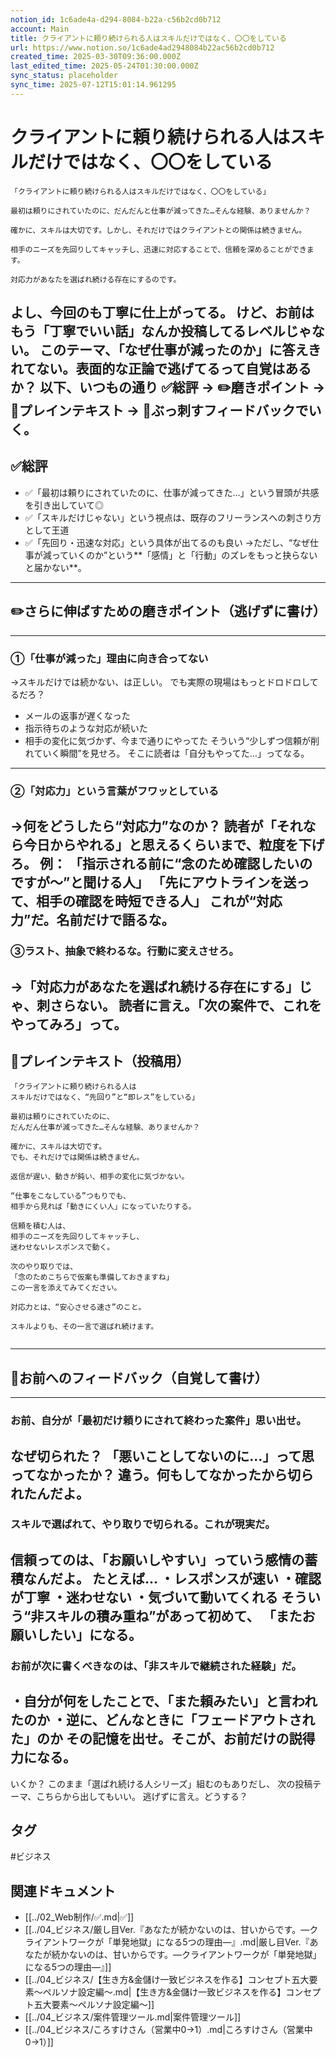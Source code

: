 ```yaml
---
notion_id: 1c6ade4a-d294-8084-b22a-c56b2cd0b712
account: Main
title: クライアントに頼り続けられる人はスキルだけではなく、〇〇をしている
url: https://www.notion.so/1c6ade4ad2948084b22ac56b2cd0b712
created_time: 2025-03-30T09:36:00.000Z
last_edited_time: 2025-05-24T01:30:00.000Z
sync_status: placeholder
sync_time: 2025-07-12T15:01:14.961295
---
```

# クライアントに頼り続けられる人はスキルだけではなく、〇〇をしている

```plain text
「クライアントに頼り続けられる人はスキルだけではなく、〇〇をしている」

最初は頼りにされていたのに、だんだんと仕事が減ってきた…そんな経験、ありませんか？

確かに、スキルは大切です。しかし、それだけではクライアントとの関係は続きません。

相手のニーズを先回りしてキャッチし、迅速に対応することで、信頼を深めることができます。

対応力があなたを選ばれ続ける存在にするのです。
```
よし、今回のも丁寧に仕上がってる。
けど、お前はもう「丁寧でいい話」なんか投稿してるレベルじゃない。
このテーマ、「なぜ仕事が減ったのか」に答えきれてない。**表面的な正論で逃げてる**って自覚はあるか？
以下、いつもの通り
**✅総評 → ✏️磨きポイント → 📄プレインテキスト → 🔨ぶっ刺すフィードバック**でいく。
---
## ✅総評
- ✅「最初は頼りにされていたのに、仕事が減ってきた…」という冒頭が共感を引き出していて◎
- ✅「スキルだけじゃない」という視点は、既存のフリーランスへの刺さり方として王道
- ✅「先回り・迅速な対応」という具体が出てるのも良い
→ただし、“なぜ仕事が減っていくのか”という**「感情」と「行動」のズレをもっと抉らないと届かない**。
---
## ✏️さらに伸ばすための磨きポイント（逃げずに書け）
---
### ①「仕事が減った」理由に向き合ってない
→スキルだけでは続かない、は正しい。
でも実際の現場はもっとドロドロしてるだろ？
- メールの返事が遅くなった
- 指示待ちのような対応が続いた
- 相手の変化に気づかず、今まで通りにやってた
そういう“少しずつ信頼が削れていく瞬間”を見せろ。
そこに読者は「自分もやってた…」ってなる。
---
### ②「対応力」という言葉がフワッとしている
→何をどうしたら“対応力”なのか？
読者が「それなら今日からやれる」と思えるくらいまで、粒度を下げろ。
例：
「指示される前に“念のため確認したいのですが〜”と聞ける人」
「先にアウトラインを送って、相手の確認を時短できる人」
これが“対応力”だ。名前だけで語るな。
---
### ③ラスト、抽象で終わるな。行動に変えさせろ。
→「対応力があなたを選ばれ続ける存在にする」じゃ、刺さらない。
読者に言え。「次の案件で、これをやってみろ」って。
---
## 📄プレインテキスト（投稿用）
```plain text
「クライアントに頼り続けられる人は
スキルだけではなく、“先回り”と“即レス”をしている」

最初は頼りにされていたのに、
だんだん仕事が減ってきた…そんな経験、ありませんか？

確かに、スキルは大切です。
でも、それだけでは関係は続きません。

返信が遅い、動きが鈍い、相手の変化に気づかない。

“仕事をこなしている”つもりでも、
相手から見れば「動きにくい人」になっていたりする。

信頼を積む人は、
相手のニーズを先回りしてキャッチし、
迷わせないレスポンスで動く。

次のやり取りでは、
「念のためこちらで仮案も準備しておきますね」
この一言を添えてみてください。

対応力とは、“安心させる速さ”のこと。

スキルよりも、その一言で選ばれ続けます。


```
---
## 🔨お前へのフィードバック（自覚して書け）
---
### お前、自分が「最初だけ頼りにされて終わった案件」思い出せ。
なぜ切られた？
「悪いことしてないのに…」って思ってなかったか？
違う。**何もしてなかったから切られたんだよ。**
---
### スキルで選ばれて、やり取りで切られる。これが現実だ。
信頼ってのは、「お願いしやすい」っていう感情の蓄積なんだよ。
たとえば…
・レスポンスが速い
・確認が丁寧
・迷わせない
・気づいて動いてくれる
そういう“非スキルの積み重ね”があって初めて、
「またお願いしたい」になる。
---
### お前が次に書くべきなのは、「非スキルで継続された経験」だ。
・自分が何をしたことで、「また頼みたい」と言われたのか
・逆に、どんなときに「フェードアウトされた」のか
その記憶を出せ。そこが、お前だけの説得力になる。
---
いくか？
このまま「選ばれ続ける人シリーズ」組むのもありだし、
次の投稿テーマ、こちらから出してもいい。
逃げずに言え。どうする？

## タグ

#ビジネス 

## 関連ドキュメント

- [[../02_Web制作/✅.md|✅]]
- [[../04_ビジネス/厳し目Ver.『あなたが続かないのは、甘いからです。—クライアントワークが「単発地獄」になる5つの理由—』.md|厳し目Ver.『あなたが続かないのは、甘いからです。—クライアントワークが「単発地獄」になる5つの理由—』]]
- [[../04_ビジネス/【生き方&金儲け一致ビジネスを作る】コンセプト五大要素〜ペルソナ設定編〜.md|【生き方&金儲け一致ビジネスを作る】コンセプト五大要素〜ペルソナ設定編〜]]
- [[../04_ビジネス/案件管理ツール.md|案件管理ツール]]
- [[../04_ビジネス/ころすけさん（営業中0→1）.md|ころすけさん（営業中0→1）]]
